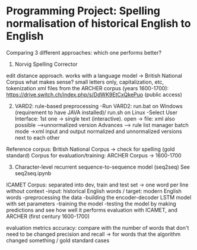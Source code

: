 # Programming Project: Spelling normalisation of historical English to English
Comparing 3 different approaches: which one performs better?

1. Norvig Spelling Corrector

edit distance approach.
works with a language model -> British National Corpus
what makes sense? small letters only, capitalization, etc, tokenization
xml files from the ARCHER corpus (years 1600-1700): https://drive.switch.ch/index.php/s/DdWK9EtCxQkePuo (public access)

2. VARD2: rule-based preprocessing
-Run VARD2: run.bat on Windows (requirement to have JAVA installed)/ run.sh on Linux
-Select User Interface: 1st one -> single text (interactive). open -> file: xml also possible
-->unnormalized version 
Advances --> rule list manager
batch mode ->xml input and output
normalized and unnormalized versions next to each other 


Reference corpus: British National Corpus -> check for spelling (gold standard)
Corpus for evaluation/training: ARCHER Corpus -> 1600-1700

3. Character-level recurrent sequence-to-sequence model (seq2seq)
See seq2seq.ipynb

ICAMET Corpus: separated into dev, train and test set -> one word per line without context
-input: historical English words / target: modern English words
-preprocessing the data
-building the encoder-decoder LSTM model with set parameters
-training the model
-testing the model by making predictions and see how well it performs
evaluation with ICAMET, and ARCHER (first century 1600-1700)

evaluation metrics
accuracy: compare with the number of words that don't need to be changed
precision and recall -> for words that the algorithm changed something / gold standard cases 


